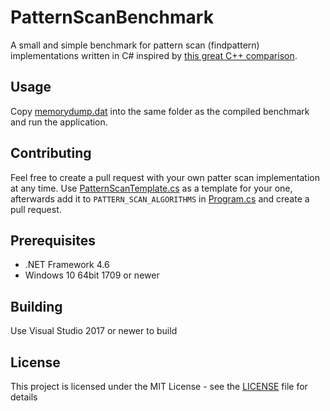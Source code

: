 # PatternScanBenchmark

A small and simple benchmark for pattern scan (findpattern) implementations written in C# inspired by [this great C++ comparison](https://github.com/learn-more/findpattern-bench).

## Usage

Copy [memorydump.dat](PatternScanBench/Memorydump/memorydump.dat) into the same folder as the compiled benchmark and run the application.

## Contributing

Feel free to create a pull request with your own patter scan implementation at any time. Use [PatternScanTemplate.cs](PatternScanBench/Implementations/PatternScanTemplate.cs) as a template for your one, afterwards add it to `PATTERN_SCAN_ALGORITHMS` in [Program.cs](PatternScanBench/Program.cs) and create a pull request.

## Prerequisites

* .NET Framework 4.6
* Windows 10 64bit 1709 or newer

## Building

Use Visual Studio 2017 or newer to build

## License

This project is licensed under the MIT License - see the [LICENSE](LICENSE) file for details
